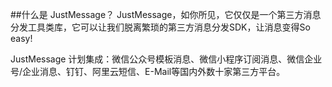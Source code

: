 ##什么是 JustMessage？
JustMessage，如你所见，它仅仅是一个第三方消息分发工具类库，它可以让我们脱离繁琐的第三方消息分发SDK，让消息变得So easy!

JustMessage 计划集成：微信公众号模板消息、微信小程序订阅消息、微信企业号/企业消息、钉钉、阿里云短信、E-Mail等国内外数十家第三方平台。
